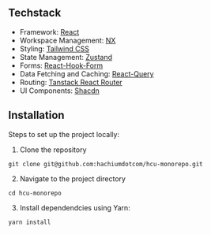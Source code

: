 ## Techstack <a name="techstack"></a>
- Framework: [React](https://react.dev/)
- Workspace Management: [NX](https://nx.dev/)
- Styling: [Tailwind CSS](https://tailwindcss.com/)
- State Management: [Zustand](https://github.com/pmndrs/zustand)
- Forms: [React-Hook-Form](https://www.react-hook-form.com/)
- Data Fetching and Caching: [React-Query](https://tanstack.com/query/latest)
- Routing: [Tanstack React Router](https://tanstack.com/router/latest)
- UI Components: [Shacdn](https://ui.shadcn.com/)

## Installation <a name="installation"></a>
Steps to set up the project locally:

1. Clone the repository
```shell
git clone git@github.com:hachiumdotcom/hcu-monorepo.git
```
2. Navigate to the project directory
```shell
cd hcu-monorepo 
```
3. Install dependendcies using Yarn:
```shell
yarn install
```
